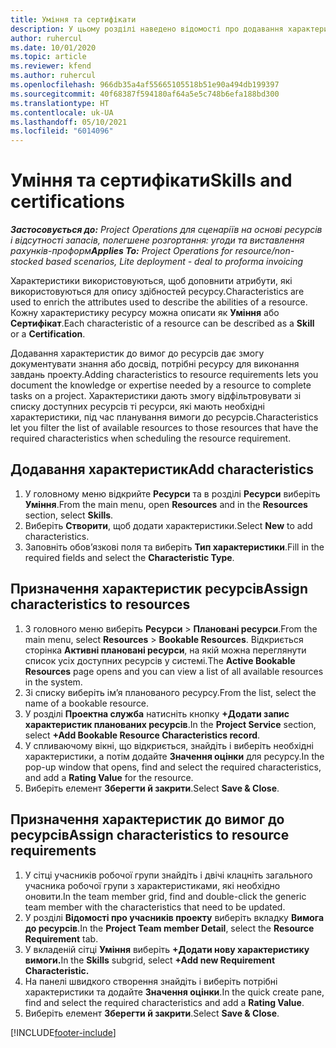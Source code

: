 ```yaml
---
title: Уміння та сертифікати
description: У цьому розділі наведено відомості про додавання характеристик умінь і сертифікатів до ресурсів.
author: ruhercul
ms.date: 10/01/2020
ms.topic: article
ms.reviewer: kfend
ms.author: ruhercul
ms.openlocfilehash: 966db35a4af55665105518b51e90a494db199397
ms.sourcegitcommit: 40f68387f594180af64a5e5c748b6efa188bd300
ms.translationtype: HT
ms.contentlocale: uk-UA
ms.lasthandoff: 05/10/2021
ms.locfileid: "6014096"
---
```

# <a name="skills-and-certifications"></a><span data-ttu-id="c277e-103">Уміння та сертифікати</span><span class="sxs-lookup"><span data-stu-id="c277e-103">Skills and certifications</span></span>
<span data-ttu-id="c277e-104">_**Застосовується до:** Project Operations для сценаріїв на основі ресурсів і відсутності запасів, полегшене розгортання: угоди та виставлення рахунків-проформ_</span><span class="sxs-lookup"><span data-stu-id="c277e-104">_**Applies To:** Project Operations for resource/non-stocked based scenarios, Lite deployment - deal to proforma invoicing_</span></span>

<span data-ttu-id="c277e-105">Характеристики використовуються, щоб доповнити атрибути, які використовуються для опису здібностей ресурсу.</span><span class="sxs-lookup"><span data-stu-id="c277e-105">Characteristics are used to enrich the attributes used to describe the abilities of a resource.</span></span> <span data-ttu-id="c277e-106">Кожну характеристику ресурсу можна описати як **Уміння** або **Сертифікат**.</span><span class="sxs-lookup"><span data-stu-id="c277e-106">Each characteristic of a resource can be described as a **Skill** or a **Certification**.</span></span>

<span data-ttu-id="c277e-107">Додавання характеристик до вимог до ресурсів дає змогу документувати знання або досвід, потрібні ресурсу для виконання завдань проекту.</span><span class="sxs-lookup"><span data-stu-id="c277e-107">Adding characteristics to resource requirements lets you document the knowledge or expertise needed by a resource to complete tasks on a project.</span></span> <span data-ttu-id="c277e-108">Характеристики дають змогу відфільтровувати зі списку доступних ресурсів ті ресурси, які мають необхідні характеристики, під час планування вимоги до ресурсів.</span><span class="sxs-lookup"><span data-stu-id="c277e-108">Characteristics let you filter the list of available resources to those resources that have the required characteristics when scheduling the resource requirement.</span></span>

## <a name="add-characteristics"></a><span data-ttu-id="c277e-109">Додавання характеристик</span><span class="sxs-lookup"><span data-stu-id="c277e-109">Add characteristics</span></span>

1. <span data-ttu-id="c277e-110">У головному меню відкрийте **Ресурси** та в розділі **Ресурси** виберіть **Уміння**.</span><span class="sxs-lookup"><span data-stu-id="c277e-110">From the main menu, open **Resources** and in the **Resources** section, select **Skills**.</span></span>
2. <span data-ttu-id="c277e-111">Виберіть **Створити**, щоб додати характеристики.</span><span class="sxs-lookup"><span data-stu-id="c277e-111">Select **New** to add characteristics.</span></span>
3. <span data-ttu-id="c277e-112">Заповніть обов’язкові поля та виберіть **Тип характеристики**.</span><span class="sxs-lookup"><span data-stu-id="c277e-112">Fill in the required fields and select the **Characteristic Type**.</span></span>

## <a name="assign-characteristics-to-resources"></a><span data-ttu-id="c277e-113">Призначення характеристик ресурсів</span><span class="sxs-lookup"><span data-stu-id="c277e-113">Assign characteristics to resources</span></span>

1. <span data-ttu-id="c277e-114">З головного меню виберіть **Ресурси** > **Плановані ресурси**.</span><span class="sxs-lookup"><span data-stu-id="c277e-114">From the main menu, select **Resources** > **Bookable Resources**.</span></span> <span data-ttu-id="c277e-115">Відкриється сторінка **Активні плановані ресурси**, на якій можна переглянути список усіх доступних ресурсів у системі.</span><span class="sxs-lookup"><span data-stu-id="c277e-115">The **Active Bookable Resources** page opens and you can view a list of all available resources in the system.</span></span>
2. <span data-ttu-id="c277e-116">Зі списку виберіть ім’я планованого ресурсу.</span><span class="sxs-lookup"><span data-stu-id="c277e-116">From the list, select the name of a bookable resource.</span></span>
3. <span data-ttu-id="c277e-117">У розділі **Проектна служба** натисніть кнопку **+Додати запис характеристик планованих ресурсів**.</span><span class="sxs-lookup"><span data-stu-id="c277e-117">In the **Project Service** section, select **+Add Bookable Resource Characteristics record**.</span></span>
4. <span data-ttu-id="c277e-118">У спливаючому вікні, що відкриється, знайдіть і виберіть необхідні характеристики, а потім додайте **Значення оцінки** для ресурсу.</span><span class="sxs-lookup"><span data-stu-id="c277e-118">In the pop-up window that opens, find and select the required characteristics, and add a **Rating Value** for the resource.</span></span>
5. <span data-ttu-id="c277e-119">Виберіть елемент **Зберегти й закрити**.</span><span class="sxs-lookup"><span data-stu-id="c277e-119">Select **Save & Close**.</span></span>

## <a name="assign-characteristics-to-resource-requirements"></a><span data-ttu-id="c277e-120">Призначення характеристик до вимог до ресурсів</span><span class="sxs-lookup"><span data-stu-id="c277e-120">Assign characteristics to resource requirements</span></span>

1. <span data-ttu-id="c277e-121">У сітці учасників робочої групи знайдіть і двічі клацніть загального учасника робочої групи з характеристиками, які необхідно оновити.</span><span class="sxs-lookup"><span data-stu-id="c277e-121">In the team member grid, find and double-click the generic team member with the characteristics that need to be updated.</span></span>
2. <span data-ttu-id="c277e-122">У розділі **Відомості про учасників проекту** виберіть вкладку **Вимога до ресурсів**.</span><span class="sxs-lookup"><span data-stu-id="c277e-122">In the **Project Team member Detail**, select the **Resource Requirement** tab.</span></span>
3. <span data-ttu-id="c277e-123">У вкладеній сітці **Уміння** виберіть **+Додати нову характеристику вимоги.**</span><span class="sxs-lookup"><span data-stu-id="c277e-123">In the **Skills** subgrid, select **+Add new Requirement Characteristic.**</span></span>
4. <span data-ttu-id="c277e-124">На панелі швидкого створення знайдіть і виберіть потрібні характеристики та додайте **Значення оцінки**.</span><span class="sxs-lookup"><span data-stu-id="c277e-124">In the quick create pane, find and select the required characteristics and add a **Rating Value**.</span></span>
5. <span data-ttu-id="c277e-125">Виберіть елемент **Зберегти й закрити**.</span><span class="sxs-lookup"><span data-stu-id="c277e-125">Select **Save & Close**.</span></span>

[!INCLUDE[footer-include](../includes/footer-banner.md)]